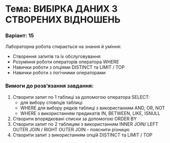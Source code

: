 # Тема: ВИБІРКА ДАНИХ З СТВОРЕНИХ ВІДНОШЕНЬ
### Варіант: 15

Лабораторна робота спирається на знання й уміння:
- Створення запитів та їх обслуговування
- Розуміння роботи операторів оператора WHERE 
- Навички роботи з опціями DISTINCT та LIMIT / TOP
- Навички роботи з логічними операторами

### Вимоги до розв’язання завдання: <br>
1. Створити запит по 1 таблиці за допомогою оператора SELECT:
   - для вибору стовпців таблиці
   - WHERE для вибору рядків таблиці з використанням AND, OR, NOT
   - WHERE з використанням предикатів IN, BETWEEN, LIKE, ISNULL
2. Створити впорядковані списки за допомогою ORDER BY
3. Створити запит по 2 таблицям з використанням INNER JOIN/ LEFT OUTER JOIN / RIGHT OUTER JOIN - пояснити різницю
4. Створити запит з використанням опцій DISTINCT та LIMIT / TOP